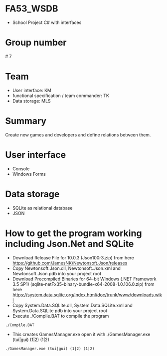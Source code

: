 # FA53_WSDB
- School Project C# with interfaces

# Group number
\# 7

# Team
- User interface: KM
- functional specification / team commander: TK
- Data storage: MLS

# Summary
Create new games and developers and define relations between them.

# User interface
- Console
- Windows Forms

# Data storage
- SQLite as relational database
- JSON

# How to get the program working including Json.Net and SQLite
- Download Release File for 10.0.3 (Json100r3.zip) from here https://github.com/JamesNK/Newtonsoft.Json/releases
- Copy Newtonsoft.Json.dll, Newtonsoft.Json.xml and Newtonsoft.Json.pdb into your project root
- Download Precompiled Binaries for 64-bit Windows (.NET Framework 3.5 SP1) (sqlite-netFx35-binary-bundle-x64-2008-1.0.106.0.zip) from here https://system.data.sqlite.org/index.html/doc/trunk/www/downloads.wiki
- Copy System.Data.SQLite.dll, System.Data.SQLite.xml and System.Data.SQLite.pdb into your project root
- Execute ./Compile.BAT to compile the program
```
./Compile.BAT
```
- This creates GamesManager.exe open it with ./GamesManager.exe (tui|gui) (1|2) (1|2)
```
./GamesManager.exe (tui|gui) (1|2) (1|2)
```